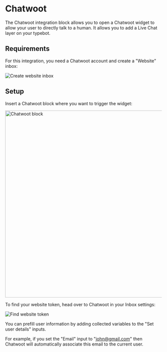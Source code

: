 # Chatwoot

The Chatwoot integration block allows you to open a Chatwoot widget to allow your user to directly talk to a human. It allows you to add a Live Chat layer on your typebot.

## Requirements

For this integration, you need a Chatwoot account and create a "Website" inbox:

<img
    src="/img/blocks/integrations/chatwoot/website-inbox.png"
    alt="Create website inbox"
  />

## Setup

Insert a Chatwoot block where you want to trigger the widget:

<img
    src="/img/blocks/integrations/chatwoot/options.png"
    width="600"
    alt="Chatwoot block"
  />

To find your website token, head over to Chatwoot in your Inbox settings:

<img
    src="/img/blocks/integrations/chatwoot/website-token.png"
    alt="Find website token"
  />

You can prefill user information by adding collected variables to the "Set user details" inputs.

For example, if you set the "Email" input to "john@gmail.com" then Chatwoot will automatically associate this email to the current user.

